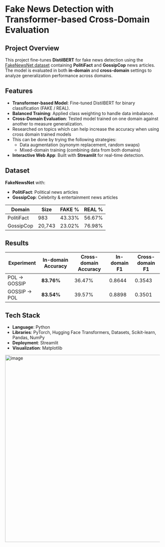 # Fake News Detection with Transformer-based Cross-Domain Evaluation

## Project Overview
This project fine-tunes **DistilBERT** for fake news detection using the [FakeNewsNet dataset](https://github.com/KaiDMML/FakeNewsNet) containing **PolitiFact** and **GossipCop** news articles.  
The model is evaluated in both **in-domain** and **cross-domain** settings to analyze generalization performance across domains.

## Features
- **Transformer-based Model**: Fine-tuned DistilBERT for binary classification (FAKE / REAL).
- **Balanced Training**: Applied class weighting to handle data imbalance.
- **Cross-Domain Evaluation**: Tested model trained on one domain against another to measure generalization.
- Researched on topics which can help increase the accuracy when using cross domain trained models
- This can be done by trying the following strategies:
  - Data augmentation (synonym replacement, random swaps)
  - Mixed-domain training (combining data from both domains)
- **Interactive Web App**: Built with **Streamlit** for real-time detection.

## Dataset
**FakeNewsNet** with:
- **PolitiFact**: Political news articles
- **GossipCop**: Celebrity & entertainment news articles

| Domain       | Size    | FAKE % | REAL % |
|--------------|--------|--------|--------|
| PolitiFact   | 983    | 43.33% | 56.67% |
| GossipCop    | 20,743 | 23.02% | 76.98% |

## Results
| Experiment   | In-domain Accuracy | Cross-domain Accuracy | In-domain F1 | Cross-domain F1 |
|--------------|-------------------|-----------------------|--------------|-----------------|
| POL → GOSSIP | **83.76%**         | 36.47%                | 0.8644       | 0.3543          |
| GOSSIP → POL | **83.54%**         | 39.57%                | 0.8898       | 0.3501          |

## Tech Stack
- **Language**: Python
- **Libraries**: PyTorch, Hugging Face Transformers, Datasets, Scikit-learn, Pandas, NumPy
- **Deployment**: Streamlit
- **Visualization**: Matplotlib

<img width="781" height="609" alt="image" src="https://github.com/user-attachments/assets/3f81ec1c-f1fd-44e8-8a4a-5af943712db4" />





